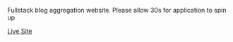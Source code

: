 Fullstack blog aggregation website. Please allow 30s for application to spin up

[Live Site](http://blogcabin.hellojake.com)
